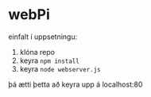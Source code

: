 # webPi
einfalt í uppsetningu:

1. klóna repo
2. keyra 
```npm install```
3. keyra
```node webserver.js```

þá ætti þetta að keyra upp á localhost:80
